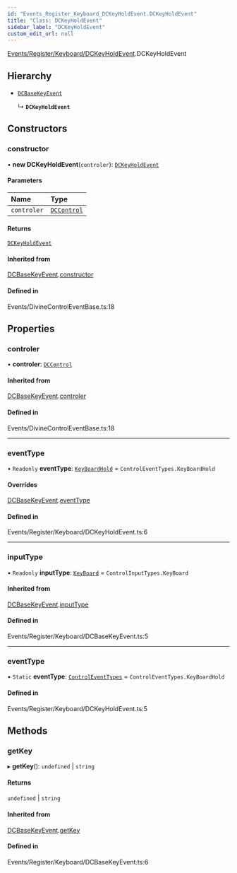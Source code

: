 ```yaml
---
id: "Events_Register_Keyboard_DCKeyHoldEvent.DCKeyHoldEvent"
title: "Class: DCKeyHoldEvent"
sidebar_label: "DCKeyHoldEvent"
custom_edit_url: null
---
```


[Events/Register/Keyboard/DCKeyHoldEvent](../modules/Events_Register_Keyboard_DCKeyHoldEvent.md).DCKeyHoldEvent

## Hierarchy

- [`DCBaseKeyEvent`](Events_Register_Keyboard_DCBaseKeyEvent.DCBaseKeyEvent.md)

  ↳ **`DCKeyHoldEvent`**

## Constructors

### constructor

• **new DCKeyHoldEvent**(`controler`): [`DCKeyHoldEvent`](Events_Register_Keyboard_DCKeyHoldEvent.DCKeyHoldEvent.md)

#### Parameters

| Name | Type |
| :------ | :------ |
| `controler` | [`DCControl`](Controls_DCControl.DCControl.md) |

#### Returns

[`DCKeyHoldEvent`](Events_Register_Keyboard_DCKeyHoldEvent.DCKeyHoldEvent.md)

#### Inherited from

[DCBaseKeyEvent](Events_Register_Keyboard_DCBaseKeyEvent.DCBaseKeyEvent.md).[constructor](Events_Register_Keyboard_DCBaseKeyEvent.DCBaseKeyEvent.md#constructor)

#### Defined in

Events/DivineControlEventBase.ts:18

## Properties

### controler

• **controler**: [`DCControl`](Controls_DCControl.DCControl.md)

#### Inherited from

[DCBaseKeyEvent](Events_Register_Keyboard_DCBaseKeyEvent.DCBaseKeyEvent.md).[controler](Events_Register_Keyboard_DCBaseKeyEvent.DCBaseKeyEvent.md#controler)

#### Defined in

Events/DivineControlEventBase.ts:18

___

### eventType

• `Readonly` **eventType**: [`KeyBoardHold`](../enums/Events_Event_types.ControlEventTypes.md#keyboardhold) = `ControlEventTypes.KeyBoardHold`

#### Overrides

[DCBaseKeyEvent](Events_Register_Keyboard_DCBaseKeyEvent.DCBaseKeyEvent.md).[eventType](Events_Register_Keyboard_DCBaseKeyEvent.DCBaseKeyEvent.md#eventtype)

#### Defined in

Events/Register/Keyboard/DCKeyHoldEvent.ts:6

___

### inputType

• `Readonly` **inputType**: [`KeyBoard`](../enums/Controls_Control_types.ControlInputTypes.md#keyboard) = `ControlInputTypes.KeyBoard`

#### Inherited from

[DCBaseKeyEvent](Events_Register_Keyboard_DCBaseKeyEvent.DCBaseKeyEvent.md).[inputType](Events_Register_Keyboard_DCBaseKeyEvent.DCBaseKeyEvent.md#inputtype)

#### Defined in

Events/Register/Keyboard/DCBaseKeyEvent.ts:5

___

### eventType

▪ `Static` **eventType**: [`ControlEventTypes`](../enums/Events_Event_types.ControlEventTypes.md) = `ControlEventTypes.KeyBoardHold`

#### Defined in

Events/Register/Keyboard/DCKeyHoldEvent.ts:5

## Methods

### getKey

▸ **getKey**(): `undefined` \| `string`

#### Returns

`undefined` \| `string`

#### Inherited from

[DCBaseKeyEvent](Events_Register_Keyboard_DCBaseKeyEvent.DCBaseKeyEvent.md).[getKey](Events_Register_Keyboard_DCBaseKeyEvent.DCBaseKeyEvent.md#getkey)

#### Defined in

Events/Register/Keyboard/DCBaseKeyEvent.ts:6
